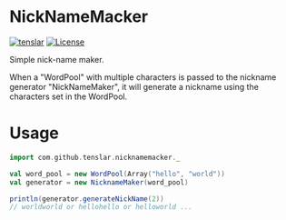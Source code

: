 # NickNameMacker

[![tenslar](https://circleci.com/gh/tenslar/scala-nickname-macker.svg?style=svg)](https://app.circleci.com/pipelines/github/tenslar/scala-nickname-macker)
[![License](https://img.shields.io/badge/License-Apache%202.0-blue.svg)](https://opensource.org/licenses/Apache-2.0)

Simple nick-name maker.

When a "WordPool" with multiple characters is passed to the nickname generator "NickNameMaker", it will generate a nickname using the characters set in the WordPool.

# Usage

```scala
import com.github.tenslar.nicknamemacker._

val word_pool = new WordPool(Array("hello", "world"))
val generator = new NicknameMaker(word_pool)

println(generator.generateNickName(2))
// worldworld or hellohello or helloworld ...
```